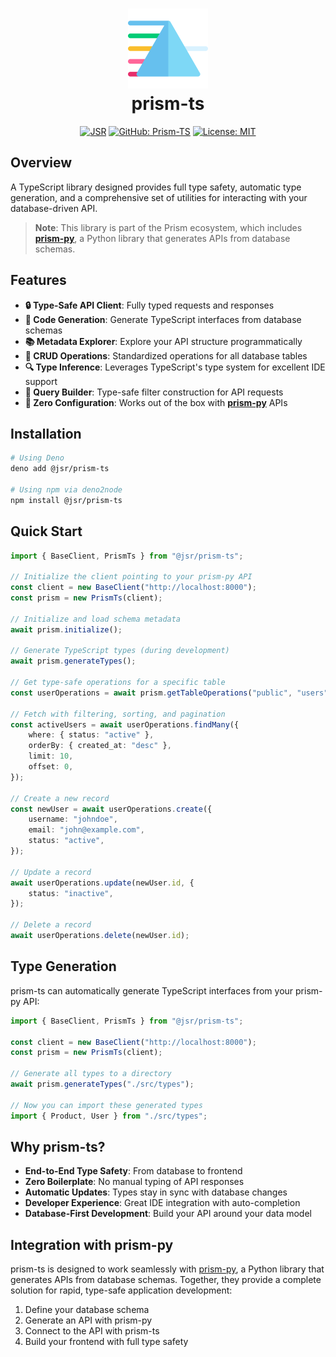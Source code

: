 <h1 align="center">
  <img src="https://raw.githubusercontent.com/Yrrrrrf/prism-ts/main/resources/img/prism.png" alt="Prism Icon" width="128" height="128" description="A prism that can take one light source and split it into multiple colors!">
  <div align="center">prism-ts</div>
</h1>

<div align="center">

[![JSR](https://jsr.io/badges/@yrrrrrf/prism-ts)](https://jsr.io/@yrrrrrf/prism-ts)
[![GitHub: Prism-TS](https://img.shields.io/badge/GitHub-pristm--ts-181717?logo=github)](https://github.com/Yrrrrrf/prism-ts)
[![License: MIT](https://img.shields.io/badge/License-MIT-yellow.svg)](https://choosealicense.com/licenses/mit/)

<!-- [![Downloads](https://jsr.io/badges/downloads/@yrrrrrf/prism-ts)](https://jsr.io/@yrrrrrf/prism-ts) -->
</div>

## Overview

A TypeScript library designed provides full type safety, automatic type
generation, and a comprehensive set of utilities for interacting with your
database-driven API.

> **Note**: This library is part of the Prism ecosystem, which includes
> [**prism-py**](https://github.com/Yrrrrrf/prism-py), a Python library that
> generates APIs from database schemas.

## Features

- **🔒 Type-Safe API Client**: Fully typed requests and responses
- **🔄 Code Generation**: Generate TypeScript interfaces from database schemas
- **📚 Metadata Explorer**: Explore your API structure programmatically
- **🔧 CRUD Operations**: Standardized operations for all database tables
- **🔍 Type Inference**: Leverages TypeScript's type system for excellent IDE
  support
- **📝 Query Builder**: Type-safe filter construction for API requests
- **🧩 Zero Configuration**: Works out of the box with
  [**prism-py**](https://github.com/Yrrrrrf/prism-py) APIs

## Installation

```bash
# Using Deno
deno add @jsr/prism-ts

# Using npm via deno2node
npm install @jsr/prism-ts
```

## Quick Start

```typescript
import { BaseClient, PrismTs } from "@jsr/prism-ts";

// Initialize the client pointing to your prism-py API
const client = new BaseClient("http://localhost:8000");
const prism = new PrismTs(client);

// Initialize and load schema metadata
await prism.initialize();

// Generate TypeScript types (during development)
await prism.generateTypes();

// Get type-safe operations for a specific table
const userOperations = await prism.getTableOperations("public", "users");

// Fetch with filtering, sorting, and pagination
const activeUsers = await userOperations.findMany({
	where: { status: "active" },
	orderBy: { created_at: "desc" },
	limit: 10,
	offset: 0,
});

// Create a new record
const newUser = await userOperations.create({
	username: "johndoe",
	email: "john@example.com",
	status: "active",
});

// Update a record
await userOperations.update(newUser.id, {
	status: "inactive",
});

// Delete a record
await userOperations.delete(newUser.id);
```

## Type Generation

prism-ts can automatically generate TypeScript interfaces from your prism-py
API:

```typescript
import { BaseClient, PrismTs } from "@jsr/prism-ts";

const client = new BaseClient("http://localhost:8000");
const prism = new PrismTs(client);

// Generate all types to a directory
await prism.generateTypes("./src/types");

// Now you can import these generated types
import { Product, User } from "./src/types";
```

## Why prism-ts?

- **End-to-End Type Safety**: From database to frontend
- **Zero Boilerplate**: No manual typing of API responses
- **Automatic Updates**: Types stay in sync with database changes
- **Developer Experience**: Great IDE integration with auto-completion
- **Database-First Development**: Build your API around your data model

## Integration with prism-py

prism-ts is designed to work seamlessly with
[prism-py](https://github.com/Yrrrrrf/prism-py), a Python library that generates
APIs from database schemas. Together, they provide a complete solution for
rapid, type-safe application development:

1. Define your database schema
2. Generate an API with prism-py
3. Connect to the API with prism-ts
4. Build your frontend with full type safety
